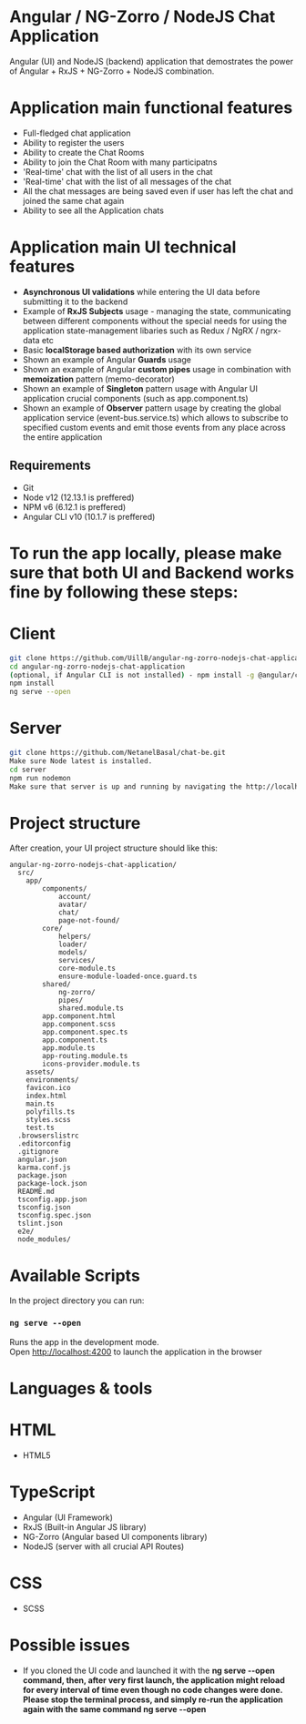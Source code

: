 # Angular / NG-Zorro / NodeJS Chat Application

Angular (UI) and NodeJS (backend) application that demostrates the power of Angular + RxJS + NG-Zorro + NodeJS combination.

# Application main functional features
* Full-fledged chat application
* Ability to register the users 
* Ability to create the Chat Rooms
* Ability to join the Chat Room with many participatns
* 'Real-time' chat with the list of all users in the chat
* 'Real-time' chat with the list of all messages of the chat
* All the chat messages are being saved even if user has left the chat and joined the same chat again
* Ability to see all the Application chats

# Application main UI technical features
* <b>Asynchronous UI validations</b> while entering the UI data before submitting it to the backend
* Example of <b>RxJS Subjects</b> usage - managing the state, communicating between different components without the special needs for using the application state-management libaries such as Redux / NgRX / ngrx-data etc
* Basic <b>localStorage based authorization</b> with its own service
* Shown an example of Angular <b>Guards</b> usage
* Shown an example of Angular <b>custom pipes</b> usage in combination with <b>memoization</b> pattern (memo-decorator)
* Shown an example of <b>Singleton</b> pattern usage with Angular UI application crucial components (such as app.component.ts)
* Shown an example of <b>Observer</b> pattern usage by creating the global application service (event-bus.service.ts) which allows to subscribe to specified custom events and emit those events from any place across the entire application


## Requirements
* Git
* Node v12 (12.13.1 is preffered)
* NPM v6 (6.12.1 is preffered)
* Angular CLI v10 (10.1.7 is preffered)
# To run the app locally, please make sure that both UI and Backend works fine by following these steps:

# Client
```bash
git clone https://github.com/UillB/angular-ng-zorro-nodejs-chat-application.git
cd angular-ng-zorro-nodejs-chat-application
(optional, if Angular CLI is not installed) - npm install -g @angular/cli 
npm install
ng serve --open
```

# Server
```bash
git clone https://github.com/NetanelBasal/chat-be.git
Make sure Node latest is installed.
cd server
npm run nodemon
Make sure that server is up and running by navigating the http://localhost:3001/rooms
```

# Project structure

After creation, your UI project structure should like this:

```
angular-ng-zorro-nodejs-chat-application/
  src/
    app/
        components/
            account/
            avatar/
            chat/
            page-not-found/
        core/
            helpers/
            loader/
            models/
            services/
            core-module.ts
            ensure-module-loaded-once.guard.ts
        shared/
            ng-zorro/
            pipes/
            shared.module.ts
        app.component.html
        app.component.scss
        app.component.spec.ts
        app.component.ts
        app.module.ts
        app-routing.module.ts
        icons-provider.module.ts
    assets/
    environments/
    favicon.ico
    index.html
    main.ts
    polyfills.ts
    styles.scss
    test.ts
  .browserslistrc
  .editorconfig
  .gitignore
  angular.json
  karma.conf.js
  package.json
  package-lock.json
  README.md
  tsconfig.app.json
  tsconfig.json
  tsconfig.spec.json
  tslint.json
  e2e/
  node_modules/  
```


# Available Scripts
In the project directory you can run:

### `ng serve --open`

Runs the app in the development mode.<br>
Open [http://localhost:4200](http://localhost:4200) to launch the application in the browser

# Languages & tools

# HTML
* HTML5

# TypeScript
* Angular (UI Framework)
* RxJS (Built-in Angular JS library)
* NG-Zorro (Angular based UI components library)
* NodeJS (server with all crucial API Routes)

# CSS
* SCSS

# Possible issues
* If you cloned the UI code and launched it with the <b>ng serve --open<b> command, then, after very first launch, the application might reload for every interval of time even though no code changes were done. Please stop the terminal process, and <b>simply re-run the application again</b> with the same command <b>ng serve --open</b>
  


